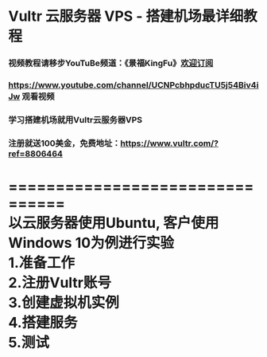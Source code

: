 # Vultr 云服务器 VPS - 搭建机场最详细教程
### 视频教程请移步YouTuBe频道：《景福KingFu》[欢迎订阅](https://www.youtube.com/channel/UCNPcbhpducTU5j54Biv4iJw?sub_confirmation=1)
### <https://www.youtube.com/channel/UCNPcbhpducTU5j54Biv4iJw>  观看视频  
### 学习搭建机场就用Vultr云服务器VPS  
### 注册就送100美金，免费地址：<https://www.vultr.com/?ref=8806464>

================================  
以云服务器使用Ubuntu, 客户使用Windows 10为例进行实验  
1.准备工作  
2.注册Vultr账号  
3.创建虚拟机实例  
4.搭建服务  
5.测试  
================================  
